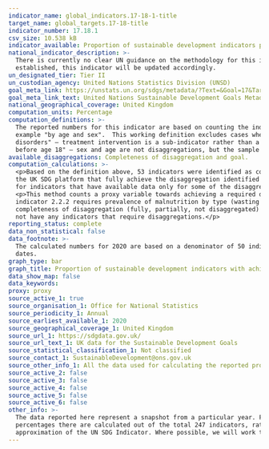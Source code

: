 ```yaml
---
indicator_name: global_indicators.17-18-1-title
target_name: global_targets.17-18-title
indicator_number: 17.18.1
csv_size: 10.538 kB
indicator_available: Proportion of sustainable development indicators produced at the national level with full disaggregation when relevant to the target, in accordance with the Fundamental Principles of Official Statistics
national_indicator_description: >-
  There is currently no clear UN guidance on the methodology for this indicator, so the Sustainable Development Goals team within the Office for National Statistics is publishing these numbers based on in-house research. Once a clear direction is given by the UN and the formal metadata is
  established, this indicator will be updated accordingly.
un_designated_tier: Tier II
un_custodian_agency: United Nations Statistics Division (UNSD)
goal_meta_link: https://unstats.un.org/sdgs/metadata/?Text=&Goal=17&Target=17.18
goal_meta_link_text: United Nations Sustainable Development Goals Metadata (PDF 469 KB)
national_geographical_coverage: United Kingdom
computation_units: Percentage
computation_definitions: >-
  The reported numbers for this indicator are based on counting the indicators that specifically mention a disaggregation in their title. Based on this principle, a relevant disaggregation is most often defined as any classification that follows "by" in the title of the indicator, for
  example "by age and sex".  This working definition excludes cases where the title of the indicator includes sub-indicators, such as indicator 3.5.1 - "Coverage of treatment interventions (pharmacological, psychosocial and rehabilitation and aftercare services) for substance use
  disorders" – treatment intervention is a sub-indicator rather than a disaggregation. Also, excluded are any references to the sample the indicator requires data for. For example indicator 5.3.1 - "Proportion of women aged 20-24 years who were married or in a union before age 15 and
  before age 18" – sex and age are not disaggregations, but the sample required by the indicator.
available_disaggregations: Completeness of disaggregation and goal.
computation_calculations: >-
  <p>Based on the definition above, 53 indicators were identified as containing specific disaggregations within the title. This number was used as the denominator for calculating the proportion of indicators with ahieved full or partial disaggregation. The number of reported indicators on
  the UK SDG platform that fully achieve the disaggregation identified in their title are divided by the total number of indicators identified to contain disaggregation in their title (that is, 53). The result is then multiplied by 100 to obtain a percentage. The same process is followed
  for indicators that have available data only for some of the disaggregations identified in the title, in order to obtain percentage of indicators with achieved partial disaggregation.</p>
  <p>This method counts a proxy variable towards achieving a required disaggregation. For example,
  indicator 2.2.2 requires prevalence of malnutrition by type (wasting and overweight), which is achieved by using a classification by Body Mass Index (BMI) - obese, overweight, and underweight. When the data is additionally disaggregated by goal, the percentage here represents the
  completeness of disaggregation (fully, partially, not disaggregated) based on the number of indicators identified to require disaggregation within that particular goal, rather than the total 53 indicators across all goals.</p><p>Based on the outlined definition, Goals 6, 7 ,13, and 14 do
  not have any indicators that require disaggregations.</p>
reporting_status: complete
data_non_statistical: false
data_footnote: >-
  The calculated numbers for 2020 are based on a denominator of 50 indicators that require diaggregation in the title. Following global changes to the indicators in 2020, the denominator for 2021 onwards is 53 indicators. Therefore, the figures for 2020 are not directly comparable to later
  dates.
graph_type: bar
graph_title: Proportion of sustainable development indicators with achieved disaggregation when relevant to the indicator title
data_show_map: false
data_keywords:
proxy: proxy
source_active_1: true
source_organisation_1: Office for National Statistics
source_periodicity_1: Annual
source_earliest_available_1: 2020
source_geographical_coverage_1: United Kingdom
source_url_1: https://sdgdata.gov.uk/
source_url_text_1: UK data for the Sustainable Development Goals
source_statistical_classification_1: Not classified
source_contact_1: SustainableDevelopment@ons.gov.uk
source_other_info_1: All the data used for calculating the reported proportions is sourced from the indicators information available on the UK SDG platform
source_active_2: false
source_active_3: false
source_active_4: false
source_active_5: false
source_active_6: false
other_info: >-
  The data reported here represent a snapshot from a particular year. For the current reporting status, refer to the 'Disaggregation status' tab of the [reporting status](https://sdgdata.gov.uk/reporting-status/) section within the National Reporting Platform. Note that the reported
  percentages there are calculated out of the total 247 indicators, rather than the 53 indicators that explicitly require disaggregation in the title. Indicators that do not require disaggregation in the title are classed as "out of scope".     This indicator is being used as an
  approximation of the UN SDG Indicator. Where possible, we will work to identify or develop UK data to meet the global indicator specification. This indicator has been identified in collaboration with topic experts.
---
```

